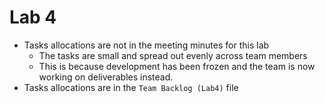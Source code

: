 # Lab 4
- Tasks allocations are not in the meeting minutes for this lab
  - The tasks are small and spread out evenly across team members
  - This is because development has been frozen and the team is now working on deliverables instead.
- Tasks allocations are in the `Team Backlog (Lab4)` file
